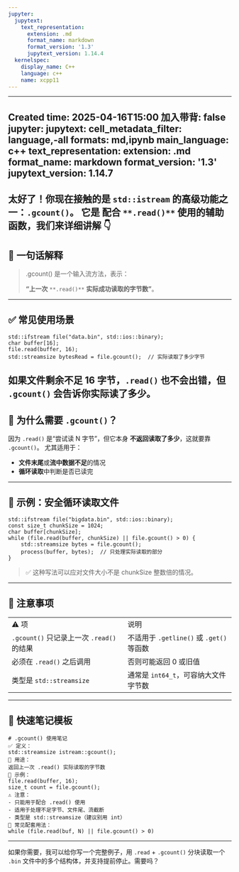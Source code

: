 ```yaml
---
jupyter:
  jupytext:
    text_representation:
      extension: .md
      format_name: markdown
      format_version: '1.3'
      jupytext_version: 1.14.4
  kernelspec:
    display_name: C++
    language: c++
    name: xcpp11
---
```


---
Created time: 2025-04-16T15:00
加入带背: false
jupyter:
  jupytext:
    cell_metadata_filter: language,-all
    formats: md,ipynb
    main_language: c++
    text_representation:
      extension: .md
      format_name: markdown
      format_version: '1.3'
      jupytext_version: 1.14.7
---
太好了！你现在接触的是 `std::istream` 的高级功能之一：`.gcount()`。
它是 **配合** `**.read()**` **使用的辅助函数**，我们来详细讲解 👇
---
## 🎯 一句话解释

> .gcount() 是一个输入流方法，表示：
> 
> **“上一次** `**.read()**` **实际成功读取的字节数”**。
---
## ✅ 常见使用场景


```
std::ifstream file("data.bin", std::ios::binary);
char buffer[16];
file.read(buffer, 16);
std::streamsize bytesRead = file.gcount();  // 实际读取了多少字节
```

如果文件剩余不足 16 字节，`.read()` 也不会出错，但 `.gcount()` 会告诉你实际读了多少。
---
## 🧠 为什么需要 `.gcount()`？
因为 `.read()` 是“尝试读 N 字节”，但它本身 **不返回读取了多少**，这就要靠 `.gcount()`。
尤其适用于：
- **文件末尾**或**流中数据不足**的情况
- **循环读取**中判断是否已读完
---
## 🧩 示例：安全循环读取文件


```
std::ifstream file("bigdata.bin", std::ios::binary);
const size_t chunkSize = 1024;
char buffer[chunkSize];
while (file.read(buffer, chunkSize) || file.gcount() > 0) {
    std::streamsize bytes = file.gcount();
    process(buffer, bytes);  // 只处理实际读取的部分
}
```

> ✅ 这种写法可以应对文件大小不是 chunkSize 整数倍的情况。
---
## 🚨 注意事项
|   |   |
|---|---|
|⚠️ 项|说明|
|`.gcount()` 只记录上一次 `.read()` 的结果|不适用于 `.getline()` 或 `.get()` 等函数|
|必须在 `.read()` 之后调用|否则可能返回 0 或旧值|
|类型是 `std::streamsize`|通常是 `int64_t`，可容纳大文件字节数|
---
## 📝 快速笔记模板
```Plain
# .gcount() 使用笔记
✅ 定义：
std::streamsize istream::gcount();
🎯 用途：
返回上一次 .read() 实际读取的字节数
📌 示例：
file.read(buffer, 16);
size_t count = file.gcount();
⚠️ 注意：
- 只能用于配合 .read() 使用
- 适用于处理不足字节、文件尾、流截断
- 类型是 std::streamsize（建议别用 int）
🎯 常见配套用法：
while (file.read(buf, N) || file.gcount() > 0)
```
---
如果你需要，我可以给你写一个完整例子，用 `.read` + `.gcount()` 分块读取一个 `.bin` 文件中的多个结构体，并支持提前停止。需要吗？

